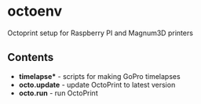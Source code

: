 # octoenv
Octoprint setup for Raspberry PI and Magnum3D printers

## Contents

  * __timelapse*__ - scripts for making GoPro timelapses
  * __octo.update__ - update OctoPrint to latest version
  * __octo.run__ - run OctoPrint
  
